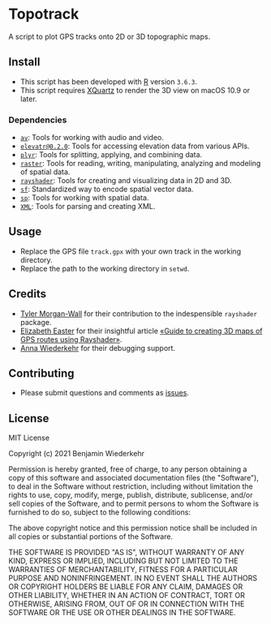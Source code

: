 # Topotrack

A script to plot GPS tracks onto 2D or 3D topographic maps.

## Install

- This script has been developed with [R](https://www.r-project.org/) version `3.6.3`.
- This script requires [XQuartz](https://www.xquartz.org/) to render the 3D view on macOS 10.9 or later.

### Dependencies

- [`av`](https://cran.r-project.org/web/packages/av/index.html): Tools for working with audio and video.
- [`elevatr@0.2.0`](https://cran.r-project.org/web/packages/elevatr/index.html): Tools for accessing elevation data from various APIs.
- [`plyr`](https://cran.r-project.org/web/packages/plyr/index.html): Tools for splitting, applying, and combining data.
- [`raster`](https://cran.r-project.org/web/packages/raster/index.html): Tools for reading, writing, manipulating, analyzing and modeling of spatial data.
- [`rayshader`](https://cran.r-project.org/web/packages/rayshader/index.html): Tools for creating and visualizing data in 2D and 3D.
- [`sf`](https://cran.r-project.org/web/packages/sf/index.html): Standardized way to encode spatial vector data.
- [`sp`](https://cran.r-project.org/web/packages/sp/index.html): Tools for working with spatial data.
- [`XML`](https://cran.r-project.org/web/packages/XML/index.html): Tools for parsing and creating XML.

## Usage

- Replace the GPS file `track.gpx` with your own track in the working directory.
- Replace the path to the working directory in `setwd`.

## Credits

- [Tyler Morgan-Wall](https://www.tylermw.com/) for their contribution to the indespensible `rayshader` package.
- [Elizabeth Easter](https://www.elizabetheaster.com/) for their insightful article [«Guide to creating 3D maps of GPS routes using Rayshader»](https://www.elizabetheaster.com/blog/2019/07/19/GPS_Routes_Plotted_on_Realistic_3D_Map).
- [Anna Wiederkehr](https://annawiederkehr.com/) for their debugging support.

## Contributing

- Please submit questions and comments as [issues](https://github.com/wiederkehr/topotrack/issues).

## License

MIT License

Copyright (c) 2021 Benjamin Wiederkehr

Permission is hereby granted, free of charge, to any person obtaining a copy
of this software and associated documentation files (the "Software"), to deal
in the Software without restriction, including without limitation the rights
to use, copy, modify, merge, publish, distribute, sublicense, and/or sell
copies of the Software, and to permit persons to whom the Software is
furnished to do so, subject to the following conditions:

The above copyright notice and this permission notice shall be included in all
copies or substantial portions of the Software.

THE SOFTWARE IS PROVIDED "AS IS", WITHOUT WARRANTY OF ANY KIND, EXPRESS OR
IMPLIED, INCLUDING BUT NOT LIMITED TO THE WARRANTIES OF MERCHANTABILITY,
FITNESS FOR A PARTICULAR PURPOSE AND NONINFRINGEMENT. IN NO EVENT SHALL THE
AUTHORS OR COPYRIGHT HOLDERS BE LIABLE FOR ANY CLAIM, DAMAGES OR OTHER
LIABILITY, WHETHER IN AN ACTION OF CONTRACT, TORT OR OTHERWISE, ARISING FROM,
OUT OF OR IN CONNECTION WITH THE SOFTWARE OR THE USE OR OTHER DEALINGS IN THE
SOFTWARE.
